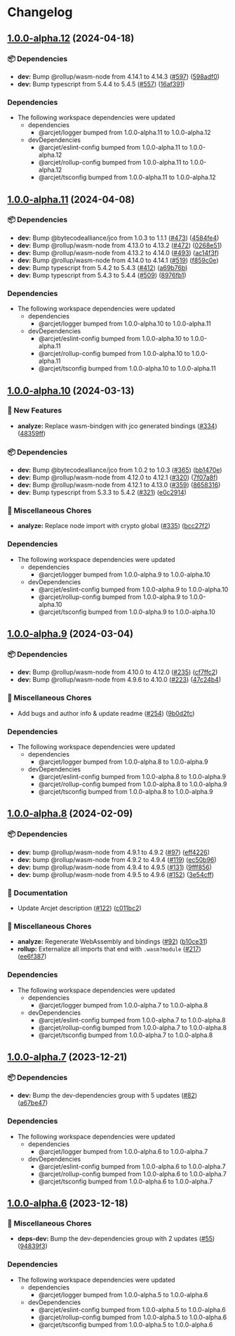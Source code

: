 # Changelog

## [1.0.0-alpha.12](https://github.com/arcjet/arcjet-js/compare/v1.0.0-alpha.11...@arcjet/analyze-v1.0.0-alpha.12) (2024-04-18)


### 📦 Dependencies

* **dev:** Bump @rollup/wasm-node from 4.14.1 to 4.14.3 ([#597](https://github.com/arcjet/arcjet-js/issues/597)) ([598adf0](https://github.com/arcjet/arcjet-js/commit/598adf0b3d61b9e9bce046c7c3e8ddef2802a37c))
* **dev:** Bump typescript from 5.4.4 to 5.4.5 ([#557](https://github.com/arcjet/arcjet-js/issues/557)) ([16af391](https://github.com/arcjet/arcjet-js/commit/16af3914d66f05eb3b0d79a9623d2c5ade52bddd))


### Dependencies

* The following workspace dependencies were updated
  * dependencies
    * @arcjet/logger bumped from 1.0.0-alpha.11 to 1.0.0-alpha.12
  * devDependencies
    * @arcjet/eslint-config bumped from 1.0.0-alpha.11 to 1.0.0-alpha.12
    * @arcjet/rollup-config bumped from 1.0.0-alpha.11 to 1.0.0-alpha.12
    * @arcjet/tsconfig bumped from 1.0.0-alpha.11 to 1.0.0-alpha.12

## [1.0.0-alpha.11](https://github.com/arcjet/arcjet-js/compare/v1.0.0-alpha.10...@arcjet/analyze-v1.0.0-alpha.11) (2024-04-08)


### 📦 Dependencies

* **dev:** Bump @bytecodealliance/jco from 1.0.3 to 1.1.1 ([#473](https://github.com/arcjet/arcjet-js/issues/473)) ([4584fe4](https://github.com/arcjet/arcjet-js/commit/4584fe43af549d4ec42565276f2fcf64cfdf3e57))
* **dev:** Bump @rollup/wasm-node from 4.13.0 to 4.13.2 ([#472](https://github.com/arcjet/arcjet-js/issues/472)) ([0268e51](https://github.com/arcjet/arcjet-js/commit/0268e51eb8967b2379014c1d16c65d1fbca13186))
* **dev:** Bump @rollup/wasm-node from 4.13.2 to 4.14.0 ([#493](https://github.com/arcjet/arcjet-js/issues/493)) ([ac14f3f](https://github.com/arcjet/arcjet-js/commit/ac14f3fb12157f9b2306ce2e703f80c081dcd9bc))
* **dev:** Bump @rollup/wasm-node from 4.14.0 to 4.14.1 ([#519](https://github.com/arcjet/arcjet-js/issues/519)) ([f859c0e](https://github.com/arcjet/arcjet-js/commit/f859c0eb071fcd83c68c8c94b60071217a600b3a))
* **dev:** Bump typescript from 5.4.2 to 5.4.3 ([#412](https://github.com/arcjet/arcjet-js/issues/412)) ([a69b76b](https://github.com/arcjet/arcjet-js/commit/a69b76b011a58bad21dc0763661927003c6b2a2e))
* **dev:** Bump typescript from 5.4.3 to 5.4.4 ([#509](https://github.com/arcjet/arcjet-js/issues/509)) ([8976fb1](https://github.com/arcjet/arcjet-js/commit/8976fb1b49f06b50b2a1d52b8a4619548993c737))


### Dependencies

* The following workspace dependencies were updated
  * dependencies
    * @arcjet/logger bumped from 1.0.0-alpha.10 to 1.0.0-alpha.11
  * devDependencies
    * @arcjet/eslint-config bumped from 1.0.0-alpha.10 to 1.0.0-alpha.11
    * @arcjet/rollup-config bumped from 1.0.0-alpha.10 to 1.0.0-alpha.11
    * @arcjet/tsconfig bumped from 1.0.0-alpha.10 to 1.0.0-alpha.11

## [1.0.0-alpha.10](https://github.com/arcjet/arcjet-js/compare/v1.0.0-alpha.9...@arcjet/analyze-v1.0.0-alpha.10) (2024-03-13)


### 🚀 New Features

* **analyze:** Replace wasm-bindgen with jco generated bindings ([#334](https://github.com/arcjet/arcjet-js/issues/334)) ([48359ff](https://github.com/arcjet/arcjet-js/commit/48359ff986cc0ff4888fc2df6a89e9b6f9a5b697))


### 📦 Dependencies

* **dev:** Bump @bytecodealliance/jco from 1.0.2 to 1.0.3 ([#365](https://github.com/arcjet/arcjet-js/issues/365)) ([bb1470e](https://github.com/arcjet/arcjet-js/commit/bb1470e2c4133501aafe685f76b65e09b19b4df2))
* **dev:** Bump @rollup/wasm-node from 4.12.0 to 4.12.1 ([#320](https://github.com/arcjet/arcjet-js/issues/320)) ([7f07a8f](https://github.com/arcjet/arcjet-js/commit/7f07a8f78e2f2bf67ab0eba032eeb311704c4eee))
* **dev:** Bump @rollup/wasm-node from 4.12.1 to 4.13.0 ([#359](https://github.com/arcjet/arcjet-js/issues/359)) ([8658316](https://github.com/arcjet/arcjet-js/commit/8658316b252f9224069d5c11b8fc6acb6681c90e))
* **dev:** Bump typescript from 5.3.3 to 5.4.2 ([#321](https://github.com/arcjet/arcjet-js/issues/321)) ([e0c2914](https://github.com/arcjet/arcjet-js/commit/e0c2914ab868d4a3e571c959f4b00284bbbc3050))


### 🧹 Miscellaneous Chores

* **analyze:** Replace node import with crypto global ([#335](https://github.com/arcjet/arcjet-js/issues/335)) ([bcc27f2](https://github.com/arcjet/arcjet-js/commit/bcc27f26dc740914c15f7adc99c1ad845b9458ff))


### Dependencies

* The following workspace dependencies were updated
  * dependencies
    * @arcjet/logger bumped from 1.0.0-alpha.9 to 1.0.0-alpha.10
  * devDependencies
    * @arcjet/eslint-config bumped from 1.0.0-alpha.9 to 1.0.0-alpha.10
    * @arcjet/rollup-config bumped from 1.0.0-alpha.9 to 1.0.0-alpha.10
    * @arcjet/tsconfig bumped from 1.0.0-alpha.9 to 1.0.0-alpha.10

## [1.0.0-alpha.9](https://github.com/arcjet/arcjet-js/compare/v1.0.0-alpha.8...@arcjet/analyze-v1.0.0-alpha.9) (2024-03-04)


### 📦 Dependencies

* **dev:** Bump @rollup/wasm-node from 4.10.0 to 4.12.0 ([#235](https://github.com/arcjet/arcjet-js/issues/235)) ([cf7ffc2](https://github.com/arcjet/arcjet-js/commit/cf7ffc2ae35d75884a04c88818f8c780ca7af223))
* **dev:** Bump @rollup/wasm-node from 4.9.6 to 4.10.0 ([#223](https://github.com/arcjet/arcjet-js/issues/223)) ([47c24b4](https://github.com/arcjet/arcjet-js/commit/47c24b40a8419f1dabcf8607c90dfcb97f6a4195))


### 🧹 Miscellaneous Chores

* Add bugs and author info & update readme ([#254](https://github.com/arcjet/arcjet-js/issues/254)) ([9b0d2fc](https://github.com/arcjet/arcjet-js/commit/9b0d2fc674fdc1ddf9952b9a2ef3f5f3c860d41a))


### Dependencies

* The following workspace dependencies were updated
  * dependencies
    * @arcjet/logger bumped from 1.0.0-alpha.8 to 1.0.0-alpha.9
  * devDependencies
    * @arcjet/eslint-config bumped from 1.0.0-alpha.8 to 1.0.0-alpha.9
    * @arcjet/rollup-config bumped from 1.0.0-alpha.8 to 1.0.0-alpha.9
    * @arcjet/tsconfig bumped from 1.0.0-alpha.8 to 1.0.0-alpha.9

## [1.0.0-alpha.8](https://github.com/arcjet/arcjet-js/compare/v1.0.0-alpha.7...@arcjet/analyze-v1.0.0-alpha.8) (2024-02-09)


### 📦 Dependencies

* **dev:** bump @rollup/wasm-node from 4.9.1 to 4.9.2 ([#97](https://github.com/arcjet/arcjet-js/issues/97)) ([eff4226](https://github.com/arcjet/arcjet-js/commit/eff4226ad0581dd7c5dff69bd3f259f058679f6e))
* **dev:** bump @rollup/wasm-node from 4.9.2 to 4.9.4 ([#119](https://github.com/arcjet/arcjet-js/issues/119)) ([ec50b96](https://github.com/arcjet/arcjet-js/commit/ec50b96ed3e96735d80a8f556d5a1cd8a68287c5))
* **dev:** bump @rollup/wasm-node from 4.9.4 to 4.9.5 ([#131](https://github.com/arcjet/arcjet-js/issues/131)) ([9fff856](https://github.com/arcjet/arcjet-js/commit/9fff856af1291bd05f7d5b6a02e007f5619e73c9))
* **dev:** bump @rollup/wasm-node from 4.9.5 to 4.9.6 ([#152](https://github.com/arcjet/arcjet-js/issues/152)) ([3e54cff](https://github.com/arcjet/arcjet-js/commit/3e54cffa4419470fdfc52712a34a20b919189fc5))


### 📝 Documentation

* Update Arcjet description ([#122](https://github.com/arcjet/arcjet-js/issues/122)) ([c011bc2](https://github.com/arcjet/arcjet-js/commit/c011bc262159c8f09fadff381ea71f475fed0b16))


### 🧹 Miscellaneous Chores

* **analyze:** Regenerate WebAssembly and bindings ([#92](https://github.com/arcjet/arcjet-js/issues/92)) ([b10ce31](https://github.com/arcjet/arcjet-js/commit/b10ce310c3a0170000c362510e785d81506e5b88))
* **rollup:** Externalize all imports that end with `.wasm?module` ([#217](https://github.com/arcjet/arcjet-js/issues/217)) ([ee6f387](https://github.com/arcjet/arcjet-js/commit/ee6f387d517eb78e974a92e7e39f60e7f1d3231c))


### Dependencies

* The following workspace dependencies were updated
  * dependencies
    * @arcjet/logger bumped from 1.0.0-alpha.7 to 1.0.0-alpha.8
  * devDependencies
    * @arcjet/eslint-config bumped from 1.0.0-alpha.7 to 1.0.0-alpha.8
    * @arcjet/rollup-config bumped from 1.0.0-alpha.7 to 1.0.0-alpha.8
    * @arcjet/tsconfig bumped from 1.0.0-alpha.7 to 1.0.0-alpha.8

## [1.0.0-alpha.7](https://github.com/arcjet/arcjet-js/compare/v1.0.0-alpha.6...@arcjet/analyze-v1.0.0-alpha.7) (2023-12-21)


### 📦 Dependencies

* **dev:** Bump the dev-dependencies group with 5 updates ([#82](https://github.com/arcjet/arcjet-js/issues/82)) ([a67be47](https://github.com/arcjet/arcjet-js/commit/a67be47b76e623f1aef6687f9dcc87de8eb2f1da))


### Dependencies

* The following workspace dependencies were updated
  * dependencies
    * @arcjet/logger bumped from 1.0.0-alpha.6 to 1.0.0-alpha.7
  * devDependencies
    * @arcjet/eslint-config bumped from 1.0.0-alpha.6 to 1.0.0-alpha.7
    * @arcjet/rollup-config bumped from 1.0.0-alpha.6 to 1.0.0-alpha.7
    * @arcjet/tsconfig bumped from 1.0.0-alpha.6 to 1.0.0-alpha.7

## [1.0.0-alpha.6](https://github.com/arcjet/arcjet-js/compare/v1.0.0-alpha.5...@arcjet/analyze-v1.0.0-alpha.6) (2023-12-18)


### 🧹 Miscellaneous Chores

* **deps-dev:** Bump the dev-dependencies group with 2 updates ([#55](https://github.com/arcjet/arcjet-js/issues/55)) ([94839f3](https://github.com/arcjet/arcjet-js/commit/94839f3105ab2be5f1e5cdf02278ca7cc24850c1))


### Dependencies

* The following workspace dependencies were updated
  * dependencies
    * @arcjet/logger bumped from 1.0.0-alpha.5 to 1.0.0-alpha.6
  * devDependencies
    * @arcjet/eslint-config bumped from 1.0.0-alpha.5 to 1.0.0-alpha.6
    * @arcjet/rollup-config bumped from 1.0.0-alpha.5 to 1.0.0-alpha.6
    * @arcjet/tsconfig bumped from 1.0.0-alpha.5 to 1.0.0-alpha.6
